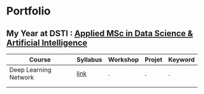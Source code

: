 # Portfolio

## My Year at DSTI : [Applied MSc in Data Science & Artificial Intelligence](https://www.datasciencetech.institute/fr/applied-msc-en-data-science-et-intelligence-artificielle/)


| Course                | Syllabus | Workshop | Projet | Keyword |
| --------------------- | -------- | -------- | ------ | ------- |
| Deep Learning Network | [link](./Syllabus\Deep%20Learning%20Python-Syllabus.pdf)        | .        | .      | .       |
|                       |          |          |        |         |
|                       |          |          |        |         |


